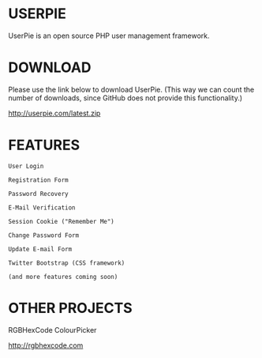 USERPIE
============

UserPie is an open source PHP user management framework.

DOWNLOAD
============

Please use the link below to download UserPie. (This way we can count the number of downloads, since GitHub does not provide this functionality.)

http://userpie.com/latest.zip


FEATURES
============

    User Login

    Registration Form

    Password Recovery

    E-Mail Verification

    Session Cookie ("Remember Me")

    Change Password Form

    Update E-mail Form

    Twitter Bootstrap (CSS framework)

    (and more features coming soon)

OTHER PROJECTS
===============

RGBHexCode ColourPicker

http://rgbhexcode.com
